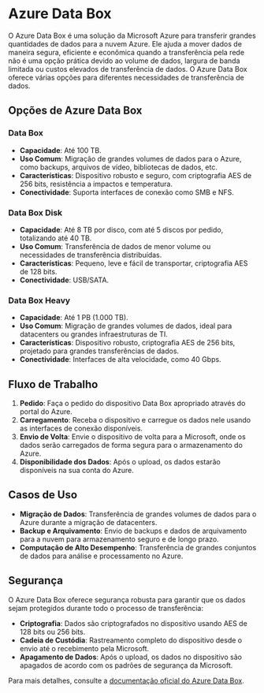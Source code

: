 # Azure Data Box

O Azure Data Box é uma solução da Microsoft Azure para transferir grandes quantidades de dados para a nuvem Azure. Ele ajuda a mover dados de maneira segura, eficiente e econômica quando a transferência pela rede não é uma opção prática devido ao volume de dados, largura de banda limitada ou custos elevados de transferência de dados. O Azure Data Box oferece várias opções para diferentes necessidades de transferência de dados.

## Opções de Azure Data Box

### Data Box
- **Capacidade**: Até 100 TB.
- **Uso Comum**: Migração de grandes volumes de dados para o Azure, como backups, arquivos de vídeo, bibliotecas de dados, etc.
- **Características**: Dispositivo robusto e seguro, com criptografia AES de 256 bits, resistência a impactos e temperatura.
- **Conectividade**: Suporta interfaces de conexão como SMB e NFS.

### Data Box Disk
- **Capacidade**: Até 8 TB por disco, com até 5 discos por pedido, totalizando até 40 TB.
- **Uso Comum**: Transferência de dados de menor volume ou necessidades de transferência distribuídas.
- **Características**: Pequeno, leve e fácil de transportar, criptografia AES de 128 bits.
- **Conectividade**: USB/SATA.

### Data Box Heavy
- **Capacidade**: Até 1 PB (1.000 TB).
- **Uso Comum**: Migração de grandes volumes de dados, ideal para datacenters ou grandes infraestruturas de TI.
- **Características**: Dispositivo robusto, criptografia AES de 256 bits, projetado para grandes transferências de dados.
- **Conectividade**: Interfaces de alta velocidade, como 40 Gbps.

## Fluxo de Trabalho

1. **Pedido**: Faça o pedido do dispositivo Data Box apropriado através do portal do Azure.
2. **Carregamento**: Receba o dispositivo e carregue os dados nele usando as interfaces de conexão disponíveis.
3. **Envio de Volta**: Envie o dispositivo de volta para a Microsoft, onde os dados serão carregados de forma segura para o armazenamento do Azure.
4. **Disponibilidade dos Dados**: Após o upload, os dados estarão disponíveis na sua conta do Azure.

## Casos de Uso

- **Migração de Dados**: Transferência de grandes volumes de dados para o Azure durante a migração de datacenters.
- **Backup e Arquivamento**: Envio de backups e dados de arquivamento para a nuvem para armazenamento seguro e de longo prazo.
- **Computação de Alto Desempenho**: Transferência de grandes conjuntos de dados para análise e processamento no Azure.

## Segurança

O Azure Data Box oferece segurança robusta para garantir que os dados sejam protegidos durante todo o processo de transferência:
- **Criptografia**: Dados são criptografados no dispositivo usando AES de 128 bits ou 256 bits.
- **Cadeia de Custódia**: Rastreamento completo do dispositivo desde o envio até o recebimento pela Microsoft.
- **Apagamento de Dados**: Após o upload, os dados no dispositivo são apagados de acordo com os padrões de segurança da Microsoft.

Para mais detalhes, consulte a [documentação oficial do Azure Data Box](https://learn.microsoft.com/pt-br/azure/databox/data-box-overview).
